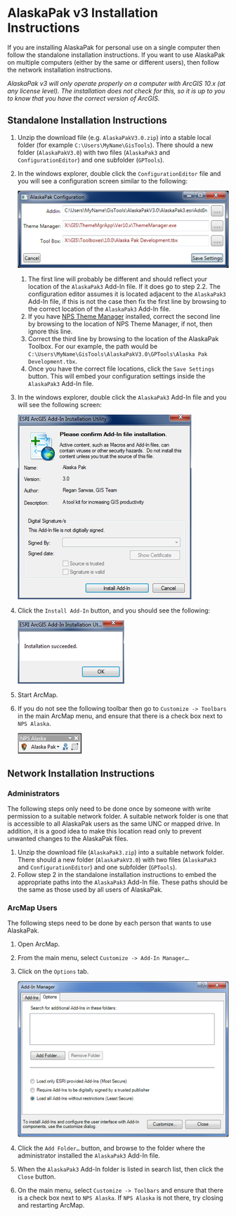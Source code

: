 # AlaskaPak v3 Installation Instructions

If you are installing AlaskaPak for personal use on a single computer then
follow the standalone installation instructions. If you want to use AlaskaPak
on multiple computers (either by the same or different users), then follow the
network installation instructions.

*AlaskaPak v3 will only operate properly on a computer with ArcGIS 10.x
(at any license level).  The installation does not check for this, so it is up
to you to know that you have the correct version of ArcGIS.*

## Standalone Installation Instructions

1. Unzip the download file (e.g. `AlaskaPakV3.0.zip`) into a stable local folder
   (for example `C:\Users\MyName\GisTools`).  There should a new folder
   (`AlaskaPakV3.0`) with two files (`AlaskaPak3` and `ConfigurationEditor`)
   and one subfolder (`GPTools`).
2. In the windows explorer, double click the `ConfigurationEditor` file and you
   will see a configuration screen similar to the following:

   ![Configuration_Screenshot](./Images/Configuration_Screenshot.png)

   1. The first line will probably be different and should reflect your location
      of the `AlaskaPak3` Add-In file.  If it does go to step 2.2. The
      configuration editor assumes it is located adjacent to the `AlaskaPak3`
      Add-In file, if this is not the case then fix the first line by browsing
      to the correct location of the `AlaskaPak3` Add-In file.
   2. If you have [NPS Theme Manager](https://github.com/AKROGIS/ThemeManager)
      installed, correct the second line by browsing to the location of NPS
      Theme Manager, if not, then ignore this line.
   3. Correct the third line by browsing to the location of the AlaskaPak
      Toolbox.  For our example, the path would be
      `C:\Users\MyName\GisTools\AlaskaPakV3.0\GPTools\Alaska Pak Development.tbx`.
   4. Once you have the correct file locations, click the `Save Settings`
      button. This will embed your configuration settings inside the
      `AlaskaPak3` Add-In file.
3. In the windows explorer, double click the `AlaskaPak3` Add-In file and you
   will see the following screen:

   ![AddIn_Installation_Screenshot1](./Images/AddIn_Installation_Screenshot1.png)

4. Click the `Install Add-In` button, and you should see the following:

   ![AddIn_Installation_Screenshot2](./Images/AddIn_Installation_Screenshot2.png)

5. Start ArcMap.
6. If you do not see the following toolbar then go to `Customize -> Toolbars`
   in the main ArcMap menu, and ensure that there is a check box next to
   `NPS Alaska`.

   ![Toolbar_Screenshot](./Images/Toolbar_Screenshot.png)

## Network Installation Instructions

### Administrators

The following steps only need to be done once by someone with write permission
to a suitable network folder.  A suitable network folder is one that is
accessible to all AlaskaPak users as the same UNC or mapped drive.  In addition,
it is a good idea to make this location read only to prevent unwanted changes to
the AlaskaPak files.

1. Unzip the download file (`AlaskaPak3.zip`) into a suitable network folder.
   There should a new folder (`AlaskaPakV3.0`) with two files (`AlaskaPak3` and
   `ConfigurationEditor`) and one subfolder (`GPTools`).
2. Follow step 2 in the standalone installation instructions to embed the
   appropriate paths into the `AlaskaPak3` Add-In file.  These paths should be
   the same as those used by all users of AlaskaPak.

### ArcMap Users

The following steps need to be done by each person that wants to use AlaskaPak.

1. Open ArcMap. 
2. From the main menu, select `Customize -> Add-In Manager…`.
3. Click on the `Options` tab.

   ![AddIn_Manager_Screenshot](./Images/AddIn_Manager_Screenshot.png)

4. Click the `Add Folder…` button, and browse to the folder where the
   administrator installed the `AlaskaPak3` Add-In file.
5. When the `AlaskaPak3` Add-In folder is listed in search list, then click the
   `Close` button.
6. On the main menu, select `Customize -> Toolbars` and ensure that there is a
   check box next to `NPS Alaska`.  If `NPS Alaska` is not there, try closing
   and restarting ArcMap.
